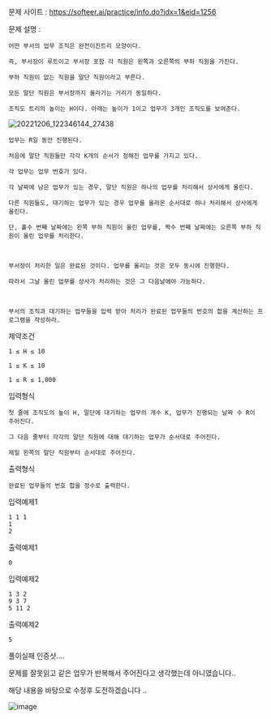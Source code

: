 문제 사이트 : https://softeer.ai/practice/info.do?idx=1&eid=1256

문제 설명 :

    어떤 부서의 업무 조직은 완전이진트리 모양이다. 

    즉, 부서장이 루트이고 부서장 포함 각 직원은 왼쪽과 오른쪽의 부하 직원을 가진다. 

    부하 직원이 없는 직원을 말단 직원이라고 부른다.

    모든 말단 직원은 부서장까지 올라가는 거리가 동일하다. 

    조직도 트리의 높이는 H이다. 아래는 높이가 1이고 업무가 3개인 조직도를 보여준다.



![20221206_122346144_27438](https://user-images.githubusercontent.com/57944215/211566613-d7814cab-8411-44f3-9f98-cdc40bed19e5.jpg)




    업무는 R일 동안 진행된다. 

    처음에 말단 직원들만 각각 K개의 순서가 정해진 업무를 가지고 있다. 

    각 업무는 업무 번호가 있다. 

    각 날짜에 남은 업무가 있는 경우, 말단 직원은 하나의 업무를 처리해서 상사에게 올린다.

    다른 직원들도, 대기하는 업무가 있는 경우 업무를 올라온 순서대로 하나 처리해서 상사에게 올린다.

    단, 홀수 번째 날짜에는 왼쪽 부하 직원이 올린 업무를, 짝수 번째 날짜에는 오른쪽 부하 직원이 올린 업무를 처리한다.



    부서장이 처리한 일은 완료된 것이다. 업무를 올리는 것은 모두 동시에 진행한다.

    따라서 그날 올린 업무를 상사가 처리하는 것은 그 다음날에야 가능하다.



    부서의 조직과 대기하는 업무들을 입력 받아 처리가 완료된 업무들의 번호의 합을 계산하는 프로그램을 작성하라.

제약조건

    1 ≤ H ≤ 10

    1 ≤ K ≤ 10

    1 ≤ R ≤ 1,000

입력형식

    첫 줄에 조직도의 높이 H, 말단에 대기하는 업무의 개수 K, 업무가 진행되는 날짜 수 R이 주어진다.

    그 다음 줄부터 각각의 말단 직원에 대해 대기하는 업무가 순서대로 주어진다.

    제일 왼쪽의 말단 직원부터 순서대로 주어진다.

출력형식

    완료된 업무들의 번호 합을 정수로 출력한다.

입력예제1

    1 1 1
    1
    2

출력예제1

    0

입력예제2

    1 3 2
    9 3 7
    5 11 2

출력예제2

    5

풀이실패 인증샷....

문제를 잘못읽고 같은 업무가 반복해서 주어진다고 생각했는데 아니였습니다..

해당 내용을 바탕으로 수정후 도전하겠습니다 ..

![image](https://user-images.githubusercontent.com/57944215/211566424-f175a663-f183-4a48-8332-0b57ff387f8f.png)
